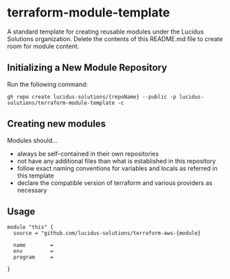 # terraform-module-template
A standard template for creating reusable modules under the Lucidus Solutions organization. Delete the contents of this README.md file to create room for module content. 

## Initializing a New Module Repository
Run the following command:
<pre><code>gh repo create lucidus-solutions/{repoName} --public -p lucidus-solutions/terraform-module-template -c</code></pre>

## Creating new modules
Modules should...
- always be self-contained in their own repositories
- not have any additional files than what is established in this repository
- follow exact naming conventions for variables and locals as referred in this template
- declare the compatible version of terraform and various providers as necessary

## Usage
<pre><code>module "this" {
  source = "github.com/lucidus-solutions/terraform-aws-{module}

  name        =
  env         =
  program     =

}</code></pre>